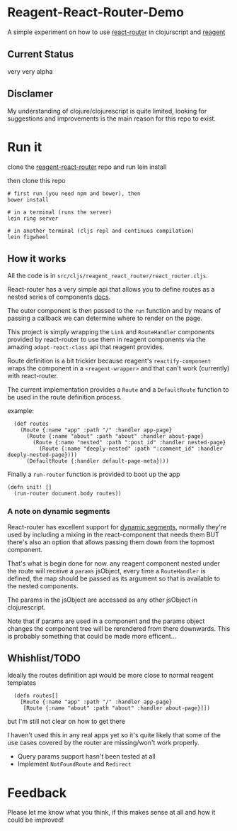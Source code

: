 # Reagent-React-Router-Demo

A simple experiment on how to use [react-router](https://github.com/rackt/react-router) in clojurscript and [reagent](https://github.com/reagent-project/reagent)

## Current Status

very very alpha

## Disclamer

My understanding of clojure/clojurescript is quite limited, looking for suggestions and improvements is the main reason for this repo to exist.

# Run it

clone the [reagent-react-router](https://github.com/ghedamat/reagent-react-router) repo and run lein install

then clone this repo

```
# first run (you need npm and bower), then
bower install

# in a terminal (runs the server)
lein ring server

# in another terminal (cljs repl and continuos compilation)
lein figwheel
```

## How it works

All the code is in `src/cljs/reagent_react_router/react_router.cljs`.

React-router has a very simple api that allows you to define routes as a nested series of components [docs](https://github.com/rackt/react-router/blob/master/docs/guides/overview.md#with-react-router).

The outer component is then passed to the `run` function and by means of passing a callback we can determine where to render on the page.

This project is simply wrapping the `Link` and `RouteHandler` components provided by react-router to use them in reagent components via the amazing `adapt-react-class` api that reagent provides.

Route definition is a bit trickier because reagent's `reactify-component` wraps the component in a `<reagent-wrapper>` and that can't work (currently) with react-router.

The current implementation provides a `Route` and a `DefaultRoute` function to be used in the route definition process.

example:

```clojurescript
  (def routes
    (Route {:name "app" :path "/" :handler app-page}
      (Route {:name "about" :path "about" :handler about-page}
        (Route {:name "nested" :path ":post_id" :handler nested-page}
          (Route {:name "deeply-nested" :path ":comment_id" :handler deeply-nested-page})))
      (DefaultRoute {:handler default-page-meta})))
```

Finally a `run-router` function is provided to boot up the app

```clojurscript
(defn init! []
  (run-router document.body routes))
```

### A note on dynamic segments

React-router has excellent support for [dynamic segments](https://github.com/rackt/react-router/blob/master/docs/guides/overview.md#with-react-router), normally they're used by including a mixing in the react-component that needs them BUT there's also an option that allows passing them down from the topmost component.

That's what is begin done for now.
any reagent component nested under the route will receive a `params` jsObject, every time a `RouteHandler` is defined, the map should be passed as its argument so that is available to the nested components.

The params in the jsObject are accessed as any other jsObject in clojurescript.

Note that if params are used in a component and the params object changes the component tree will be rerendered from there downwards. This is probably something that could be made more efficent...

## Whishlist/TODO

Ideally the routes definition api would be more close to normal reagent templates

```clojurscript
  (defn routes[]
    [Route {:name "app" :path "/" :handler app-page}
     [Route {:name "about" :path "about" :handler about-page}]])
```

but I'm still not clear on how to get there

I haven't used this in any real apps yet so it's quite likely that some of the use cases covered by the router are missing/won't work properly.

* Query params support hasn't been tested at all
* Implement `NotFoundRoute` and `Redirect`


# Feedback

Please let me know what you think, if this makes sense at all and how it could be improved!

